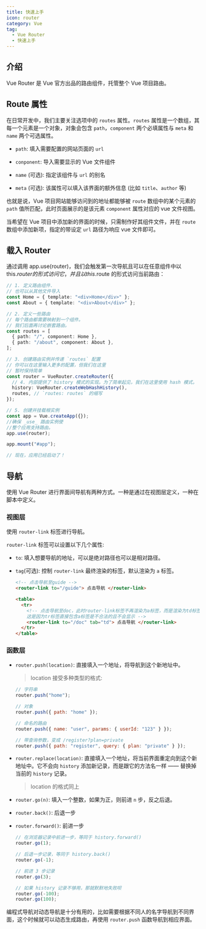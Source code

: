 ```yaml
---
title: 快速上手
icon: router
category: Vue
tag:
  - Vue Router
  - 快速上手
---
```


## 介绍

Vue Router 是 Vue 官方出品的路由组件，托管整个 Vue 项目路由。

## Route 属性

在日常开发中，我们主要关注选项中的 `routes` 属性。`routes` 属性是一个数组，其每一个元素是一个对象，对象会包含 `path`，`component` 两个必填属性与 `meta` 和 `name` 两个可选属性。

- `path`: 填入需要配置的网站页面的 `url`

- `conponent`: 导入需要显示的 Vue 文件组件

- `name` (可选): 指定该组件与 `url` 的别名

- `meta` (可选): 该属性可以填入该界面的额外信息 (比如 `title`、`author` 等)

也就是说，Vue 项目网站能够访问到的地址都能够被 `route` 数组中的某个元素的 `path` 值所匹配，此时页面展示的是该元素 `component` 属性对应的 vue 文件视图。

当希望在 Vue 项目中添加新的界面的时候，只需制作好其组件文件，并在 `route` 数组中添加新项，指定的带设定 `url` 路径为响应 vue 文件即可。

## 载入 Router

通过调用 app.use(router)，我们会触发第一次导航且可以在任意组件中以 this.$router 的形式访问它，并且以 this.$route 的形式访问当前路由：

```ts
// 1. 定义路由组件.
// 也可以从其他文件导入
const Home = { template: "<div>Home</div>" };
const About = { template: "<div>About</div>" };

// 2. 定义一些路由
// 每个路由都需要映射到一个组件。
// 我们后面再讨论嵌套路由。
const routes = [
  { path: "/", component: Home },
  { path: "/about", component: About },
];

// 3. 创建路由实例并传递 `routes` 配置
// 你可以在这里输入更多的配置，但我们在这里
// 暂时保持简单
const router = VueRouter.createRouter({
  // 4. 内部提供了 history 模式的实现。为了简单起见，我们在这里使用 hash 模式。
  history: VueRouter.createWebHashHistory(),
  routes, // `routes: routes` 的缩写
});

// 5. 创建并挂载根实例
const app = Vue.createApp({});
//确保 _use_ 路由实例使
//整个应用支持路由。
app.use(router);

app.mount("#app");

// 现在，应用已经启动了！
```

## 导航

使用 Vue Router 进行界面间导航有两种方式。一种是通过在视图层定义，一种在脚本中定义。

### 视图层

使用 `router-link` 标签进行导航。

`router-link` 标签可以设置以下几个属性:

- `to`: 填入想要导航的地址，可以是绝对路径也可以是相对路径。

- `tag`(可选): 控制 `router-link` 最终渲染的标签，默认渲染为 `a` 标签。

  ```html
  <!-- 点击导航至guide -->
  <router-link to="/guide"> 点击导航 </router-link>

  <table>
    <tr>
      <!-- 点击导航至doc，此时router-link标签不再渲染为a标签，而是渲染为td标签。
      这是因为tr标签直接包含a标签是不合法的且不会显示 -->
      <router-link to="/doc" tab="td"> 点击导航 </router-link>
    </tr>
  </table>
  ```

### 函数层

- `router.push(location)`: 直接填入一个地址，将导航到这个新地址中。

  > location 接受多种类型的格式:

  ```js
  // 字符串
  router.push("home");

  // 对象
  router.push({ path: "home" });

  // 命名的路由
  router.push({ name: "user", params: { userId: "123" } });

  // 带查询参数，变成 /register?plan=private
  router.push({ path: "register", query: { plan: "private" } });
  ```

- `router.replace(location)`: 直接填入一个地址，将当前界面重定向到这个新地址中。它不会向 `history` 添加新记录，而是跟它的方法名一样 —— 替换掉当前的 `history` 记录。

  > location 的格式同上

- `router.go(n)`: 填入一个整数，如果为正，则前进 `n` 步，反之后退。
- `router.back()`: 后退一步
- `router.forward()`: 前进一步

  ```js
  // 在浏览器记录中前进一步，等同于 history.forward()
  router.go(1);

  // 后退一步记录，等同于 history.back()
  router.go(-1);

  // 前进 3 步记录
  router.go(3);

  // 如果 history 记录不够用，那就默默地失败呗
  router.go(-100);
  router.go(100);
  ```

编程式导航对动态导航是十分有用的，比如需要根据不同人的名字导航到不同界面，这个时候就可以动态生成路由，再使用 `router.push` 函数导航到相应界面。

